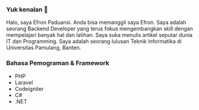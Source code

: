 ### Yuk kenalan 👋

Halo, saya Efron Paduansi. Anda bisa memanggil saya Efron. Saya adalah seorang Backend Developer yang terus fokus mengembangkan skill dengan mempelajari banyak hal dan latihan. Saya suka menulis artikel seputar dunia IT dan Programming. Saya adalah seorang lulusan Teknik Informatika di Universitas Pamulang, Banten.

### Bahasa Pemograman & Framework

- PHP
- Laravel
- Codeigniter
- C#
- .NET
